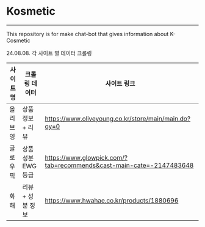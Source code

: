 # Kosmetic
---
This repository is for make chat-bot that gives information about K-Cosmetic<br>

24.08.08.
 각 사이트 별 데이터 크롤링<br>

 | 사이트 명 | 크롤링 데이터 | 사이트 링크 |
 |---|---|---|
 | 올리브 영 | 상품 정보 + 리뷰 | https://www.oliveyoung.co.kr/store/main/main.do?oy=0 |
 | 글로우 픽 | 상품 성분 EWG 등급 | https://www.glowpick.com/?tab=recommends&cast-main-cate=-2147483648 |
 | 화해 | 리뷰 + 성분 정보 | https://www.hwahae.co.kr/products/1880696 |